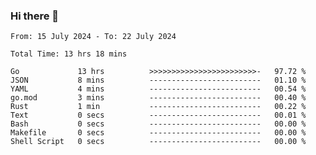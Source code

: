 ### Hi there 👋

<!--
**zhumeme/zhumeme** is a ✨ _special_ ✨ repository because its `README.md` (this file) appears on your GitHub profile.

Here are some ideas to get you started:

- 🔭 I’m currently working on ...
- 🌱 I’m currently learning ...
- 👯 I’m looking to collaborate on ...
- 🤔 I’m looking for help with ...
- 💬 Ask me about ...
- 📫 How to reach me: ...
- 😄 Pronouns: ...
- ⚡ Fun fact: ...
-->

<!--START_SECTION:waka-->

```all_time
From: 15 July 2024 - To: 22 July 2024

Total Time: 13 hrs 18 mins

Go             13 hrs          >>>>>>>>>>>>>>>>>>>>>>>>-   97.72 %
JSON           8 mins          -------------------------   01.10 %
YAML           4 mins          -------------------------   00.54 %
go.mod         3 mins          -------------------------   00.40 %
Rust           1 min           -------------------------   00.22 %
Text           0 secs          -------------------------   00.01 %
Bash           0 secs          -------------------------   00.00 %
Makefile       0 secs          -------------------------   00.00 %
Shell Script   0 secs          -------------------------   00.00 %
```

<!--END_SECTION:waka-->
